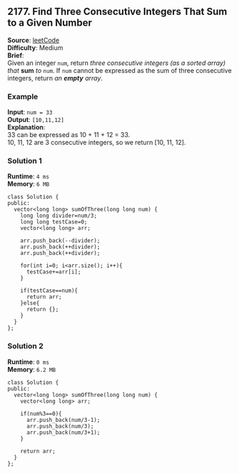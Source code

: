 ## 2177. Find Three Consecutive Integers That Sum to a Given Number   
**Source**: [leetCode](https://leetcode.com/problems/find-three-consecutive-integers-that-sum-to-a-given-number/)   
**Difficulty**: Medium   
**Brief**:    
Given an integer ``num``, return *three consecutive integers (as a sorted array) that* **sum** *to* ``num``. If ``num`` cannot be expressed as the sum of three consecutive integers, return *an* ***empty*** *array*.

### Example   
**Input**: ``num = 33``   
**Output**: ``[10,11,12]``   
**Explanation**:  
33 can be expressed as 10 + 11 + 12 = 33.   
10, 11, 12 are 3 consecutive integers, so we return [10, 11, 12].   

### Solution 1   
**Runtime**: ``4 ms``   
**Memory**: ``6 MB``   
```
class Solution {
public:
  vector<long long> sumOfThree(long long num) {
    long long divider=num/3;
    long long testCase=0;
    vector<long long> arr;
    
    arr.push_back(--divider);
    arr.push_back(++divider);
    arr.push_back(++divider);
    
    for(int i=0; i<arr.size(); i++){
      testCase+=arr[i];
    }
    
    if(testCase==num){
      return arr;
    }else{
      return {};
    }
  }
};
```   

### Solution 2   
**Runtime**: ``0 ms``   
**Memory**: ``6.2 MB``   
```
class Solution {
public:
  vector<long long> sumOfThree(long long num) {
    vector<long long> arr;
 
    if(num%3==0){
      arr.push_back(num/3-1);
      arr.push_back(num/3);
      arr.push_back(num/3+1);
    }
    
    return arr;
  }
};
```   

